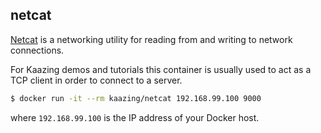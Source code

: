 ## netcat

[Netcat](http://man.openbsd.org/nc) is a networking utility for reading from and writing to network connections.

For Kaazing demos and tutorials this container is usually used to act as a TCP client in order to connect to a server.

```bash
$ docker run -it --rm kaazing/netcat 192.168.99.100 9000
```

where `192.168.99.100` is the IP address of your Docker host.
